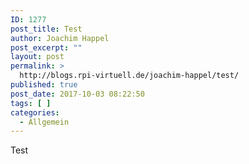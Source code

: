 ```yaml
---
ID: 1277
post_title: Test
author: Joachim Happel
post_excerpt: ""
layout: post
permalink: >
  http://blogs.rpi-virtuell.de/joachim-happel/test/
published: true
post_date: 2017-10-03 08:22:50
tags: [ ]
categories:
  - Allgemein
---
```

Test